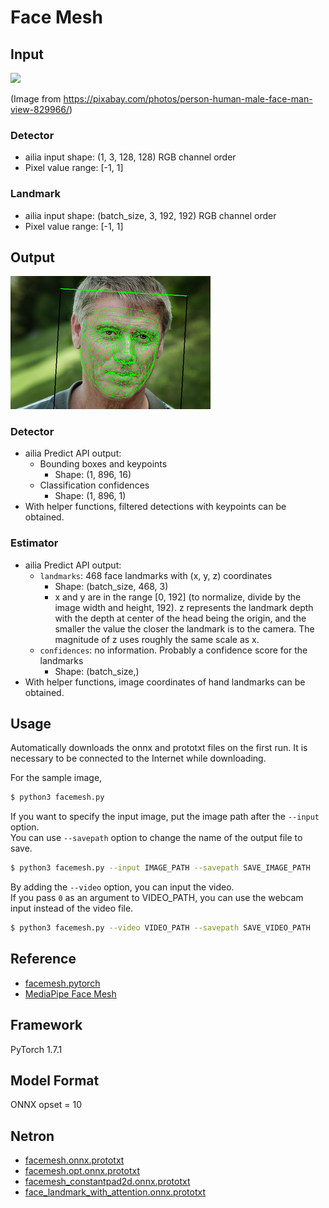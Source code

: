 # Face Mesh

## Input

<img src="man.jpg" width="320px">

(Image from https://pixabay.com/photos/person-human-male-face-man-view-829966/)

### Detector

- ailia input shape: (1, 3, 128, 128) RGB channel order
- Pixel value range: [-1, 1]

### Landmark

- ailia input shape: (batch_size, 3, 192, 192) RGB channel order
- Pixel value range: [-1, 1]

## Output

<img src="output.png" width="320px">

### Detector

- ailia Predict API output:
  - Bounding boxes and keypoints
    - Shape: (1, 896, 16)
  - Classification confidences
    - Shape: (1, 896, 1)
- With helper functions, filtered detections with keypoints can be obtained.

### Estimator

- ailia Predict API output:
  - `landmarks`: 468 face landmarks with (x, y, z) coordinates
    - Shape: (batch_size, 468, 3)
    - x and y are in the range [0, 192] (to normalize, divide by the image width
    and height, 192). z represents the landmark depth with the depth at center
    of the head being the origin, and the smaller the value the closer the
    landmark is to the camera. The magnitude of z uses roughly the same scale as
    x.
  - `confidences`: no information. Probably a confidence score for the landmarks
    - Shape: (batch_size,)
- With helper functions, image coordinates of hand landmarks can be obtained.

## Usage

Automatically downloads the onnx and prototxt files on the first run.
It is necessary to be connected to the Internet while downloading.

For the sample image,
``` bash
$ python3 facemesh.py 
```

If you want to specify the input image, put the image path after the `--input` option.  
You can use `--savepath` option to change the name of the output file to save.
```bash
$ python3 facemesh.py --input IMAGE_PATH --savepath SAVE_IMAGE_PATH
```

By adding the `--video` option, you can input the video.   
If you pass `0` as an argument to VIDEO_PATH, you can use the webcam input instead of the video file.
```bash
$ python3 facemesh.py --video VIDEO_PATH --savepath SAVE_VIDEO_PATH
```

## Reference

- [facemesh.pytorch](https://github.com/thepowerfuldeez/facemesh.pytorch)
- [MediaPipe Face Mesh](https://google.github.io/mediapipe/solutions/face_mesh)

## Framework

PyTorch 1.7.1


## Model Format

ONNX opset = 10

## Netron

- [facemesh.onnx.prototxt](https://netron.app/?url=https://storage.googleapis.com/ailia-models/facemesh/facemesh.onnx.prototxt)
- [facemesh.opt.onnx.prototxt](https://netron.app/?url=https://storage.googleapis.com/ailia-models/facemesh/facemesh.onnx.prototxt)
- [facemesh_constantpad2d.onnx.prototxt](https://netron.app/?url=https://storage.googleapis.com/ailia-models/facemesh/facemesh_constantpad2d.onnx.prototxt)
- [face_landmark_with_attention.onnx.prototxt](https://netron.app/?url=https://storage.googleapis.com/ailia-models/mediapipe_holistic/face_landmark_with_attention.onnx.prototxt)

